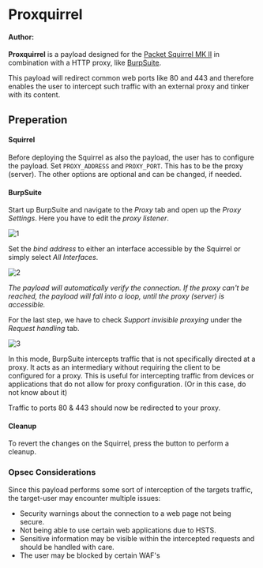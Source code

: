 # Proxquirrel
#### Author: 

**Proxquirrel** is a payload designed for the [Packet Squirrel MK II](https://shop.hak5.org/products/packet-squirrel-mark-ii) in combination with a HTTP proxy, like [BurpSuite](https://portswigger.net/burp/releases/professional-community-2024-5-5?requestededition=community&requestedplatform=).

This payload will redirect common web ports like 80 and 443 and therefore enables the user to intercept such traffic with an external proxy and tinker with its content.

## Preperation
#### Squirrel
Before deploying the Squirrel as also the payload, the user has to configure the payload.
Set `PROXY_ADDRESS` and `PROXY_PORT`. This has to be the proxy (server). 
The other options are optional and can be changed, if needed. 
#### BurpSuite
Start up BurpSuite and navigate to the *Proxy* tab and open up the *Proxy Settings*.
Here you have to edit the *proxy listener*.

![1](https://github.com/user-attachments/assets/875a0ce2-7378-4dc4-8027-d1b2ea7c48a8)

Set the *bind address* to either an interface accessible by the Squirrel or simply select *All Interfaces*. 

![2](https://github.com/user-attachments/assets/af79f9e7-8d2c-4bc0-8e93-57b477ab4299)

*The payload will automatically verify the connection. If the proxy can't be reached, the payload will fall into a loop, until the proxy (server) is accessible.*

For the last step, we have to check *Support invisible proxying* under the *Request handling* tab.

![3](https://github.com/user-attachments/assets/3ae5bbbd-0695-46cd-a076-2a4d30d6feb0)

In this mode, BurpSuite intercepts traffic that is not specifically directed at a proxy. It acts as an intermediary without requiring the client to be configured for a proxy. This is useful for intercepting traffic from devices or applications that do not allow for proxy configuration. (Or in this case, do not know about it)

Traffic to ports 80 & 443 should now be redirected to your proxy.

#### Cleanup
To revert the changes on the Squirrel, press the button to perform a cleanup.



### Opsec Considerations
Since this payload performs some sort of interception of the targets traffic, the target-user may encounter multiple issues: 
- Security warnings about the connection to a web page not being secure.
- Not being able to use certain web applications due to HSTS.
- Sensitive information may be visible within the intercepted requests and should be handled with care.
- The user may be blocked by certain WAF's 
